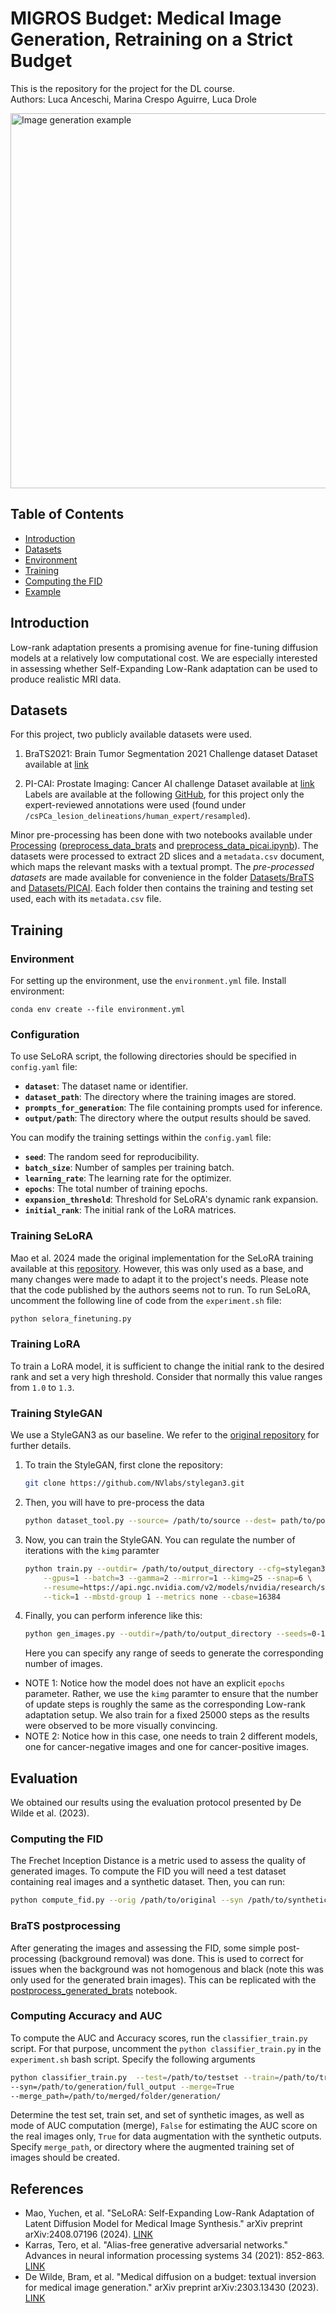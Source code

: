 # MIGROS Budget: Medical Image Generation, Retraining on a Strict Budget

This is the repository for the project for the DL course.\
Authors: Luca Anceschi, Marina Crespo Aguirre, Luca Drole 


<img src="https://github.com/user-attachments/assets/4a0fa0a8-1b4f-4a7d-8210-908252b2d439" alt="Image generation example" width="600"/> 

## Table of Contents 

- [Introduction](##introduction)
- [Datasets](##Datasets)
- [Environment](##Environment)
- [Training](##Training)
- [Computing the FID](#computing-the-fid)
- [Example](#example)

## Introduction
Low-rank adaptation presents a promising avenue for fine-tuning diffusion models at a relatively low computational cost. We are especially interested in assessing whether Self-Expanding Low-Rank adaptation can be used to produce realistic MRI data.


## Datasets
For this project, two publicly available datasets were used.

1. BraTS2021: Brain Tumor Segmentation 2021 Challenge dataset 
Dataset available at [link](https://www.kaggle.com/datasets/dschettler8845/brats-2021-task1)

2. PI-CAI: Prostate Imaging: Cancer AI challenge 
Dataset available at [link](https://zenodo.org/records/6624726)
Labels are available at the following [GitHub](https://github.com/DIAGNijmegen/picai_labels/tree/main), for this project only the expert-reviewed annotations were used (found under `/csPCa_lesion_delineations/human_expert/resampled`).

Minor pre-processing has been done with two notebooks available under [Processing](https://github.com/LucaAnce/MIGROS-Budget/tree/main/Processing) ([preprocess_data_brats](https://github.com/LucaAnce/MIGROS-Budget/tree/main/Processing/preprocess_data_brats.ipynb) and [preprocess_data_picai.ipynb](https://github.com/LucaAnce/MIGROS-Budget/tree/main/Processing/preprocess_data_picai.ipynb)). The datasets were processed to extract 2D slices and a `metadata.csv` document, which maps the relevant masks with a textual prompt. 
The *pre-processed datasets* are made available for convenience in the folder [Datasets/BraTS](https://github.com/LucaAnce/MIGROS-Budget/tree/main/Datasets/BraTS) and [Datasets/PICAI](https://github.com/LucaAnce/MIGROS-Budget/tree/main/Datasets/BraTS). Each folder then contains the training and testing set used, each with its `metadata.csv` file.



## Training
### Environment 
For setting up the environment, use the `environment.yml` file. 
Install environment:
```
conda env create --file environment.yml
```
### Configuration 
To use SeLoRA script, the following directories should be specified in `config.yaml` file:
- **`dataset`**: The dataset name or identifier.
- **`dataset_path`**: The directory where the training images are stored.
- **`prompts_for_generation`**: The file containing prompts used for inference.
- **`output/path`**: The directory where the output results should be saved.

You can modify the training settings within the `config.yaml` file:
- **`seed`**: The random seed for reproducibility.
- **`batch_size`**: Number of samples per training batch.
- **`learning_rate`**: The learning rate for the optimizer.
- **`epochs`**: The total number of training epochs.
- **`expansion_threshold`**: Threshold for SeLoRA's dynamic rank expansion.
- **`initial_rank`**: The initial rank of the LoRA matrices.


### Training SeLoRA
Mao et al. 2024 made the original implementation for the SeLoRA training available at this [repository](https://anonymous.4open.science/r/SeLoRA-980D). However, this was only used as a base, and many changes were made to adapt it to the project's needs. Please note that the code published by the authors seems not to run.
To run SeLoRA, uncomment the following line of code from the `experiment.sh` file: 
```bash
python selora_finetuning.py
```

### Training LoRA
To train a LoRA model, it is sufficient to change the initial rank to the desired rank and set a very high threshold. Consider that normally this value ranges from `1.0` to `1.3`.

### Training StyleGAN
We use a StyleGAN3 as our baseline. We refer to the [original repository](https://github.com/NVlabs/stylegan3) for further details.
1. To train the StyleGAN, first clone the repository:
    ```bash
    git clone https://github.com/NVlabs/stylegan3.git
    ```
2. Then, you will have to pre-process the data
    ```bash
    python dataset_tool.py --source= /path/to/source --dest= path/to/postprocessed_dataset --resolution=256x256
    ```
3. Now, you can train the StyleGAN. You can regulate the number of iterations with the `kimg` paramter
    ```bash
    python train.py --outdir= /path/to/output_directory --cfg=stylegan3-t --data=path/to/postprocessed_dataset \
        --gpus=1 --batch=3 --gamma=2 --mirror=1 --kimg=25 --snap=6 \
        --resume=https://api.ngc.nvidia.com/v2/models/nvidia/research/stylegan3/versions/1/files/stylegan3-t-ffhqu-256x256.pkl \
        --tick=1 --mbstd-group 1 --metrics none --cbase=16384
    ```
4. Finally, you can perform inference like this:
    ```bash
    python gen_images.py --outdir=/path/to/output_directory --seeds=0-10  --network= /path/to/model
    ```
    Here you can specify any range of seeds to generate the corresponding number of images.

- NOTE 1: Notice how the model does not have an explicit `epochs` parameter. Rather, we use the `kimg` paramter to ensure that the number of update steps is roughly the same as the corresponding Low-rank adaptation setup. We also train for a fixed 25000 steps as the results were observed to be more visually convincing.
- NOTE 2: Notice how in this case, one needs to train 2 different models, one for cancer-negative images and one for cancer-positive images.

## Evaluation
We obtained our results using the evaluation protocol presented by De Wilde et al. (2023). 

### Computing the FID
The Frechet Inception Distance is a metric used to assess the quality of generated images. To compute the FID you will need a test dataset containing real images and a synthetic dataset. Then, you can run:

```bash
python compute_fid.py --orig /path/to/original --syn /path/to/synthetic
```

### BraTS postprocessing
After generating the images and assessing the FID, some simple post-processing (background removal) was done. This is used to correct for issues when the background was not homogenous and black (note this was only used for the generated brain images). This can be replicated with the [postprocess_generated_brats](/Processing/postprocess_generated_brats.ipynb) notebook.

### Computing Accuracy and AUC
To compute the AUC and Accuracy scores, run the `classifier_train.py` script. For that purpose, uncomment the `python classifier_train.py` in the `experiment.sh` bash script. Specify the following arguments
```bash
python classifier_train.py  --test=/path/to/testset --train=/path/to/trainset
--syn=/path/to/generation/full_output --merge=True
--merge_path=/path/to/merged/folder/generation/
```
Determine the test set, train set, and set of synthetic images, as well as mode of AUC computation (merge), `False` for estimating the AUC score on the real images only, `True` for data augmentation with the synthetic outputs. Specify `merge_path`, or directory where the augmented training set of images should be created.   

## References
- Mao, Yuchen, et al. "SeLoRA: Self-Expanding Low-Rank Adaptation of Latent Diffusion Model for Medical Image Synthesis." arXiv preprint arXiv:2408.07196 (2024). [LINK](https://arxiv.org/abs/2408.07196)
- Karras, Tero, et al. "Alias-free generative adversarial networks." Advances in neural information processing systems 34 (2021): 852-863. [LINK](https://arxiv.org/abs/2106.12423)
- De Wilde, Bram, et al. "Medical diffusion on a budget: textual inversion for medical image generation." arXiv preprint arXiv:2303.13430 (2023). [LINK](https://arxiv.org/abs/2303.13430)


